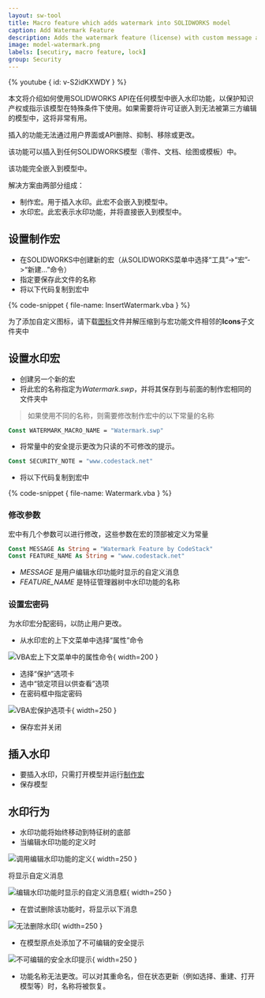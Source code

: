 ```yaml
---
layout: sw-tool
title: Macro feature which adds watermark into SOLIDWORKS model
caption: Add Watermark Feature
description: Adds the watermark feature (license) with custom message and name which cannot be deleted or edited
image: model-watermark.png
labels: [secutiry, macro feature, lock]
group: Security
---
```

{% youtube { id: v-S2idKXWDY } %}

本文将介绍如何使用SOLIDWORKS API在任何模型中嵌入水印功能，以保护知识产权或指示该模型在特殊条件下使用。如果需要将许可证嵌入到无法被第三方编辑的模型中，这将非常有用。

插入的功能无法通过用户界面或API删除、抑制、移除或更改。

该功能可以插入到任何SOLIDWORKS模型（零件、文档、绘图或模板）中。

该功能完全嵌入到模型中。

解决方案由两部分组成：

* 制作宏。用于插入水印。此宏不会嵌入到模型中。
* 水印宏。此宏表示水印功能，并将直接嵌入到模型中。

## 设置制作宏

* 在SOLIDWORKS中创建新的宏（从SOLIDWORKS菜单中选择“工具”->“宏”->“新建...”命令）
* 指定要保存此文件的名称
* 将以下代码复制到宏中

{% code-snippet { file-name: InsertWatermark.vba } %}

为了添加自定义图标，请下载[图标](Icons.zip)文件并解压缩到与宏功能文件相邻的**Icons**子文件夹中

## 设置水印宏

* 创建另一个新的宏
* 将此宏的名称指定为*Watermark.swp*，并将其保存到与前面的制作宏相同的文件夹中

> 如果使用不同的名称，则需要修改制作宏中的以下常量的名称

~~~ vb
Const WATERMARK_MACRO_NAME = "Watermark.swp"
~~~

* 将常量中的安全提示更改为只读的不可修改的提示。

~~~ vb
Const SECURITY_NOTE = "www.codestack.net"
~~~

* 将以下代码复制到宏中

{% code-snippet { file-name: Watermark.vba } %}

### 修改参数

宏中有几个参数可以进行修改，这些参数在宏的顶部被定义为常量

~~~ vb
Const MESSAGE As String = "Watermark Feature by CodeStack"
Const FEATURE_NAME As String = "www.codestack.net"
~~~

* *MESSAGE* 是用户编辑水印功能时显示的自定义消息
* *FEATURE_NAME* 是特征管理器树中水印功能的名称

### 设置宏密码

为水印宏分配密码，以防止用户更改。

* 从水印宏的上下文菜单中选择“属性”命令

![VBA宏上下文菜单中的属性命令](vba-macro-properties.png){ width=200 }

* 选择“保护”选项卡
* 选中“锁定项目以供查看”选项
* 在密码框中指定密码

![VBA宏保护选项卡](vba-macro-protection.png){ width=250 }

* 保存宏并关闭

## 插入水印

* 要插入水印，只需打开模型并运行[制作宏](#设置制作宏)
* 保存模型

## 水印行为

* 水印功能将始终移动到特征树的底部
* 当编辑水印功能的定义时

![调用编辑水印功能的定义](vba-edit-watermark-feature.png){ width=250 }

将显示自定义消息

![编辑水印功能时显示的自定义消息框](watermark-messagebox.png){ width=250 }

* 在尝试删除该功能时，将显示以下消息

![无法删除水印](watermark-cannot-be-deleted.png){ width=250 }

* 在模型原点处添加了不可编辑的安全提示

![不可编辑的安全水印提示](watermark-security-note.png){ width=250 }

* 功能名称无法更改。可以对其重命名，但在状态更新（例如选择、重建、打开模型等）时，名称将被恢复。